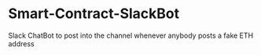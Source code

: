 # Smart-Contract-SlackBot
Slack ChatBot to post into the channel whenever anybody posts a fake ETH address
